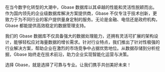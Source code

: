 在当今数字化转型的大潮中，Gbase 数据库以其卓越的性能和灵活性脱颖而出。作为国内领先的企业级数据库解决方案提供商，Gbase 不仅专注于技术创新，更致力于为不同行业的客户提供量身定制的服务。无论是金融、电信还是政府机构，Gbase 都能提供高效稳定的数据管理支持。

我们的 Gbase 数据库不仅具备强大的数据处理能力，还拥有灵活可扩展的架构设计，能够轻松应对海量数据的增长需求。针对行业特点，我们推出了针对性极强的行业解决方案，帮助企业在激烈的市场竞争中占据优势地位。从数据存储到分析挖掘，Gbase 始终走在技术前沿，助力企业实现智能化运营与决策。

选择 Gbase，就是选择了可靠与专业。让我们携手共创美好未来！